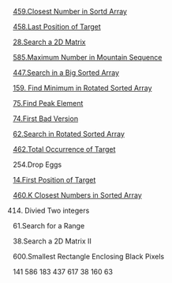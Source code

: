 
[459.Closest Number in Sortd Array](https://github.com/xliu117/Leetcode/tree/master/step-by-step%20training/2.BinarySearch/Closest%20Number%20in%20Sorted%20Array)

[458.Last Position of Target](https://github.com/xliu117/Leetcode/tree/master/step-by-step%20training/2.BinarySearch/Lintcode458.%20Last%20Position%20of%20Target)

[28.Search a 2D Matrix](https://github.com/xliu117/Leetcode/tree/master/step-by-step%20training/2.BinarySearch/Leetcode74.%20Search%20a%202D%20matrix)

[585.Maximum Number in Mountain Sequence](https://github.com/xliu117/Leetcode/tree/master/step-by-step%20training/2.BinarySearch/LintCode%20585.%20Maximum%20Number%20in%20Mountain%20Sequence)

[447.Search in a Big Sorted Array](https://github.com/xliu117/Leetcode/tree/master/step-by-step%20training/2.BinarySearch/Lintcode447.%20Search%20in%20a%20Big%20Sorted%20Array)

[159. Find Minimum in Rotated Sorted Array](https://github.com/xliu117/Leetcode/tree/master/step-by-step%20training/2.BinarySearch/LintCode159.%20Find%20Minimum%20in%20Rotated%20Sorted%20Array)

[75.Find Peak Element](https://github.com/xliu117/Leetcode/tree/master/step-by-step%20training/2.BinarySearch/LeetCode.162.%20Find%20Peak%20Element)

[74.First Bad Version](https://github.com/xliu117/Leetcode/tree/master/step-by-step%20training/2.BinarySearch/278.%20First%20Bad%20Version)

[62.Search in Rotated Sorted Array](https://github.com/xliu117/Leetcode/tree/master/step-by-step%20training/2.BinarySearch/LeetCode33.%20Search%20in%20Rotated%20Sorted%20Array)


[462.Total Occurrence of Target](https://github.com/xliu117/Leetcode/tree/master/step-by-step%20training/2.BinarySearch/LintCode62.%20Total%20Occurrence%20of%20Target)

254.Drop Eggs

[14.First Position of Target](https://github.com/xliu117/Leetcode/tree/master/step-by-step%20training/2.BinarySearch/LintCode%2014.%20First%20Position%20of%20Target)

[460.K Closest Numbers in Sorted Array](https://github.com/xliu117/Leetcode/tree/master/step-by-step%20training/2.BinarySearch/LeetCode.658.%20Find%20K%20Closest%20Elements)

414. Divied Two integers

61.Search for a Range

38.Search a 2D Matrix II

600.Smallest Rectangle Enclosing Black Pixels

141
586
183
437
617
38
160
63

